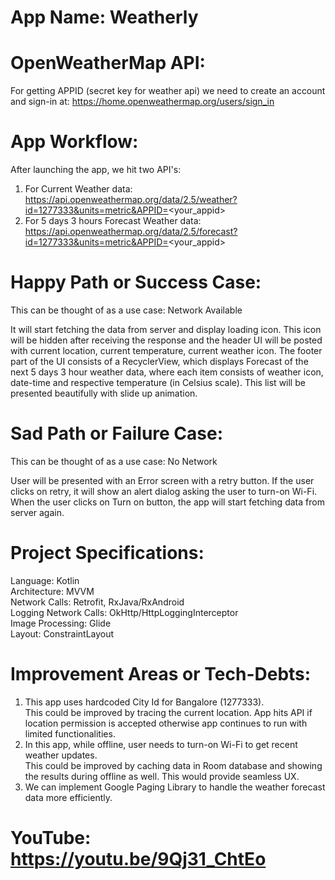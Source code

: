 # App Name: Weatherly

# OpenWeatherMap API: 

For getting APPID (secret key for weather api) we need to create an account and sign-in at: https://home.openweathermap.org/users/sign_in

# App Workflow:

After launching the app, we hit two API's:

1. For Current Weather data:  https://api.openweathermap.org/data/2.5/weather?id=1277333&units=metric&APPID=<your_appid>
2. For 5 days 3 hours Forecast Weather data:  https://api.openweathermap.org/data/2.5/forecast?id=1277333&units=metric&APPID=<your_appid>

# Happy Path or Success Case:

This can be thought of as a use case: Network Available

It will start fetching the data from server and display loading icon. This icon will be hidden after receiving the response and the header UI will be posted with current location, current temperature, current weather icon.
The footer part of the UI consists of a RecyclerView, which displays Forecast of the next 5 days 3 hour weather data, where each item consists of weather icon, date-time and respective temperature (in Celsius scale).
This list will be presented beautifully with slide up animation.

# Sad Path or Failure Case:

This can be thought of as a use case: No Network

User will be presented with an Error screen with a retry button.
If the user clicks on retry, it will show an alert dialog asking the user to turn-on Wi-Fi.
When the user clicks on Turn on button, the app will start fetching data from server again.

# Project Specifications:

Language: Kotlin </br>
Architecture: MVVM </br>
Network Calls: Retrofit, RxJava/RxAndroid </br>
Logging Network Calls: OkHttp/HttpLoggingInterceptor </br>
Image Processing: Glide </br>
Layout: ConstraintLayout </br>

# Improvement Areas or Tech-Debts:

1. This app uses hardcoded City Id for Bangalore (1277333). </br>
This could be improved by tracing the current location. App hits API if location permission is accepted otherwise app continues to run with limited functionalities.
2. In this app, while offline, user needs to turn-on Wi-Fi to get recent weather updates. </br>
This could be improved by caching data in Room database and showing the results during offline as well. This would provide seamless UX.
3. We can implement Google Paging Library to handle the weather forecast data more efficiently.

# YouTube: https://youtu.be/9Qj31_ChtEo
